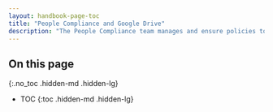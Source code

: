 ```yaml
---
layout: handbook-page-toc
title: "People Compliance and Google Drive"
description: "The People Compliance team manages and ensure policies to be compliant in our team member-related document storage and retention in Google Drive."
---
```


## On this page
{:.no_toc .hidden-md .hidden-lg}

- TOC
{:toc .hidden-md .hidden-lg}
